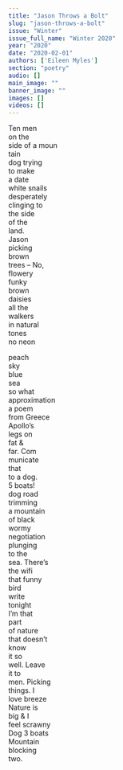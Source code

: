 ```yaml
---
title: "Jason Throws a Bolt"
slug: "jason-throws-a-bolt"
issue: "Winter"
issue_full_name: "Winter 2020"
year: "2020"
date: "2020-02-01"
authors: ['Eileen Myles']
section: "poetry"
audio: []
main_image: ""
banner_image: ""
images: []
videos: []
---
```

Ten men  
on the  
side of a moun  
tain  
dog trying  
to make  
a date  
white snails  
desperately  
clinging to  
the side  
of the  
land.  
Jason  
picking  
brown  
trees – No,  
flowery  
funky  
brown  
daisies  
all the  
walkers  
in natural  
tones  
no neon  

peach  
sky  
blue  
sea  
so what  
approximation  
a poem  
from Greece  
Apollo’s  
legs on  
fat &  
far. Com  
municate  
that  
to a dog.  
5 boats!  
dog road  
trimming  
a mountain  
of black  
wormy  
negotiation  
plunging  
to the  
sea. There’s  
the wifi  
that funny  
bird  
write  
tonight  
I’m that  
part  
of nature  
that doesn’t  
know  
it so  
well. Leave  
it to  
men. Picking  
things. I  
love breeze  
Nature is  
big & I  
feel scrawny  
Dog 3 boats  
Mountain  
blocking  
two.  

